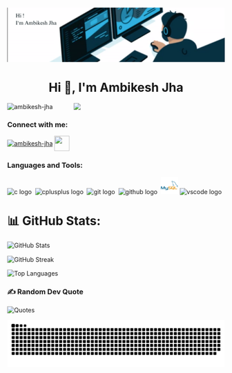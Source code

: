 ![loga](https://github.com/ambikesh-jha/ambikesh-jha/blob/main/IntroBanner%20(1).png)
<h1 align="center"><b>Hi 👋, I'm Ambikesh Jha</b></h1>

<img align='right'  width="350" src="https://i.pinimg.com/originals/e8/f4/53/e8f453469a3ec97ecd354df465d73913.gif">

<p align="left"> 
<img src="https://komarev.com/ghpvc/?username=ambikesh-jha&label=Profile%20views&color=0e75b6&style=flat" alt="ambikesh-jha" /> </p>

<h3 align="left">Connect with me:</h3>
<p align="left">
<a href="https://linkedin.com/in/ambikesh-jha" target="blank"><img align="center" src="https://raw.githubusercontent.com/rahuldkjain/github-profile-readme-generator/master/src/images/icons/Social/linked-in-alt.svg" alt="ambikesh-jha" height="30" width="40" /></a>
  <a href="mailto:jhaambikesh8@gmail.com" target="blank"><img align="center" src="https://cdn.iconscout.com/icon/free/png-256/free-gmail-7662227-6297163.png" height="35" width="35" /></a>
</p>

<h3 align="left">Languages and Tools:</h3>
<div align="left">
  <img src="https://cdn.jsdelivr.net/gh/devicons/devicon/icons/c/c-original.svg" height="40" alt="c logo"  />
  <img/>
  <img src="https://cdn.jsdelivr.net/gh/devicons/devicon/icons/cplusplus/cplusplus-original.svg" height="40" alt="cplusplus logo"  />
  <img/>
  <img src="https://cdn.jsdelivr.net/gh/devicons/devicon/icons/git/git-original.svg" height="40" alt="git logo"  />
  <img/>
  <img src="https://cdn.jsdelivr.net/gh/devicons/devicon/icons/github/github-original.svg" height="40" alt="github logo"  />
  <img />
  <img src="https://raw.githubusercontent.com/devicons/devicon/master/icons/mysql/mysql-original-wordmark.svg" alt="mysql" width="40" height="40"/><img />
  <img src="https://cdn.jsdelivr.net/gh/devicons/devicon/icons/vscode/vscode-original.svg" height="40" alt="vscode logo"  /> 
  <img />
</div>

# 📊 GitHub Stats:
<p><img align="center" alt="GitHub Stats" width="455" src="https://github-readme-stats.vercel.app/api?username=ambikesh-jha&theme=dark&hide_border=false&include_all_commits=true&count_private=true" /></p>
<p><img align="center" alt="GitHub Streak" width="455" src="https://github-readme-streak-stats.herokuapp.com/?user=ambikesh-jha&theme=dark&hide_border=false" /></p>
<p><img align="center" alt="Top Languages" width="455" src="https://github-readme-stats.vercel.app/api/top-langs/?username=ambikesh-jha&theme=dark&hide_border=false&include_all_commits=true&count_private=true&layout=compact" /></p>

### ✍️ Random Dev Quote
<p><img align="center" alt="Quotes" width="600" src="https://quotes-github-readme.vercel.app/api?type=horizontal&theme=dark&hide" /></p>

<picture>
  <source media="(prefers-color-scheme: dark)" srcset="https://raw.githubusercontent.com/platane/snk/output/github-contribution-grid-snake-dark.svg"/>
  <source media="(prefers-color-scheme: light)"srcset="https://raw.githubusercontent.com/platane/snk/output/github-contribution-grid-snake.svg"/>
  <img alt="github contribution grid snake animation" src="https://raw.githubusercontent.com/platane/snk/output/github-contribution-grid-snake.svg"/>
</picture>








